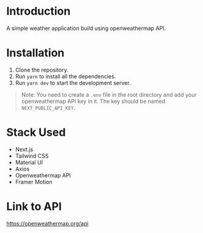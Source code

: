 # Introduction

A simple weather application build using openweathermap API.

# Installation

1. Clone the repository.
2. Run `yarn` to install all the dependencies.
3. Run `yarn dev` to start the development server.

> Note: You need to create a `.env` file in the root directory and add your openweathermap API key in it. The key should be named `NEXT_PUBLIC_API_KEY`.

# Stack Used

- Next.js
- Tailwind CSS
- Material UI
- Axios
- Openweathermap API
- Framer Motion

# Link to API

https://openweathermap.org/api
